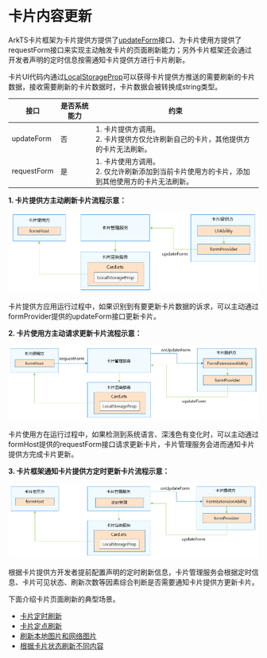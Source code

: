 # 卡片内容更新

ArkTS卡片框架为卡片提供方提供了[updateForm](../reference/apis-form-kit/js-apis-app-form-formProvider.md#updateform)接口、为卡片使用方提供了requestForm接口来实现主动触发卡片的页面刷新能力；另外卡片框架还会通过开发者声明的定时信息按需通知卡片提供方进行卡片刷新。

卡片UI代码内通过[LocalStorageProp](../ui/state-management/arkts-localstorage.md#localstorageprop)可以获得卡片提供方推送的需要刷新的卡片数据，接收需要刷新的卡片数据时，卡片数据会被转换成string类型。

| 接口 | 是否系统能力 | 约束 |
| -------- | -------- | -------- |
| updateForm | 否 | 1.&nbsp;卡片提供方调用。<br/>2.&nbsp;卡片提供方仅允许刷新自己的卡片，其他提供方的卡片无法刷新。 |
| requestForm | 是 | 1.&nbsp;卡片使用方调用。<br/>2.&nbsp;仅允许刷新添加到当前卡片使用方的卡片，添加到其他使用方的卡片无法刷新。 |



**1. 卡片提供方主动刷新卡片流程示意：**

![updateForm](figures/updateForm.PNG)

卡片提供方应用运行过程中，如果识别到有要更新卡片数据的诉求，可以主动通过formProvider提供的updateForm接口更新卡片。



**2. 卡片使用方主动请求更新卡片流程示意：**

![requestForm](figures/requestForm.PNG)

卡片使用方在运行过程中，如果检测到系统语言、深浅色有变化时，可以主动通过formHost提供的requestForm接口请求更新卡片，卡片管理服务会进而通知卡片提供方完成卡片更新。



**3. 卡片框架通知卡片提供方定时更新卡片流程示意：**

![timer_updateForm](figures/timer_updateForm.PNG)

根据卡片提供方开发者提前配置声明的定时刷新信息，卡片管理服务会根据定时信息、卡片可见状态、刷新次数等因素综合判断是否需要通知卡片提供方更新卡片。



下面介绍卡片页面刷新的典型场景。

- [卡片定时刷新](arkts-ui-widget-update-by-time.md)
- [卡片定点刷新](arkts-ui-widget-update-by-time-point.md)
- [刷新本地图片和网络图片](arkts-ui-widget-image-update.md)
- [根据卡片状态刷新不同内容](arkts-ui-widget-update-by-status.md)

